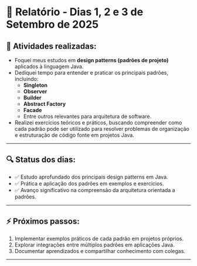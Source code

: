 # 📅 Relatório - Dias 1, 2 e 3 de Setembro de 2025

## 📌 Atividades realizadas:

- Foquei meus estudos em **design patterns (padrões de projeto)** aplicados à linguagem Java.
- Dediquei tempo para entender e praticar os principais padrões, incluindo:
  - **Singleton**
  - **Observer**
  - **Builder**
  - **Abstract Factory**
  - **Facade**
  - Entre outros relevantes para arquitetura de software.
- Realizei exercícios teóricos e práticos, buscando compreender como cada padrão pode ser utilizado para resolver problemas de organização e estruturação de código fonte em projetos Java.

---

## 🔍 Status dos dias:

- ✅ Estudo aprofundado dos principais design patterns em Java.
- ✅ Prática e aplicação dos padrões em exemplos e exercícios.
- ✅ Avanço significativo na compreensão da arquitetura orientada a padrões.

---

## ⚡ Próximos passos:

1. Implementar exemplos práticos de cada padrão em projetos próprios.
2. Explorar integrações entre múltiplos padrões em aplicações Java.
3. Documentar aprendizados e compartilhar conhecimento com colegas.

---